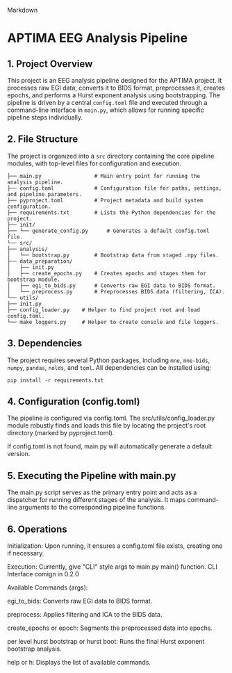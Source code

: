 Markdown

# APTIMA EEG Analysis Pipeline

## 1. Project Overview

This project is an EEG analysis pipeline designed for the APTIMA project. It processes raw EGI data, converts it to BIDS format, preprocesses it, creates epochs, and performs a Hurst exponent analysis using bootstrapping. The pipeline is driven by a central `config.toml` file and executed through a command-line interface in `main.py`, which allows for running specific pipeline steps individually.

## 2. File Structure

The project is organized into a `src` directory containing the core pipeline modules, with top-level files for configuration and execution.

~~~
├── main.py                 # Main entry point for running the analysis pipeline.
├── config.toml             # Configuration file for paths, settings, and pipeline parameters.
├── pyproject.toml          # Project metadata and build system configuration.
├── requirements.txt        # Lists the Python dependencies for the project.
├── init/
├── └── generate_config.py      # Generates a default config.toml file.
└── src/
├── analysis/
│   └── bootstrap.py        # Bootstrap data from staged .npy files.
├── data_preparation/
│   ├── init.py
│   ├── create_epochs.py    # Creates epochs and stages them for bootstrap module.
│   ├── egi_to_bids.py      # Converts raw EGI data to BIDS format.
│   └── preprocess.py       # Preprocesses BIDS data (filtering, ICA).
└── utils/
├── init.py
├── config_loader.py    # Helper to find project root and load config.toml.
└── make_loggers.py     # Helper to create console and file loggers.
~~~

## 3. Dependencies

The project requires several Python packages, including `mne`, `mne-bids`, `numpy`, `pandas`, `nolds`, and `toml`. All dependencies can be installed using:

~~~
pip install -r requirements.txt
~~~

## 4. Configuration (config.toml)
The pipeline is configured via config.toml. The src/utils/config_loader.py module robustly finds and loads this file by locating the project's root directory (marked by pyproject.toml).

If config.toml is not found, main.py will automatically generate a default version.

## 5. Executing the Pipeline with main.py
The main.py script serves as the primary entry point and acts as a dispatcher for running different stages of the analysis. It maps command-line arguments to the corresponding pipeline functions.

## 6. Operations
Initialization: Upon running, it ensures a config.toml file exists, creating one if necessary.

Execution: Currently, give "CLI" style args to main.py main() function. CLI Interface comign in 0.2.0

Available Commands (args):

egi_to_bids: Converts raw EGI data to BIDS format.

preprocess: Applies filtering and ICA to the BIDS data.

create_epochs or epoch: Segments the preprocessed data into epochs.

per level hurst bootstrap or hurst boot: Runs the final Hurst exponent bootstrap analysis.

help or h: Displays the list of available commands.